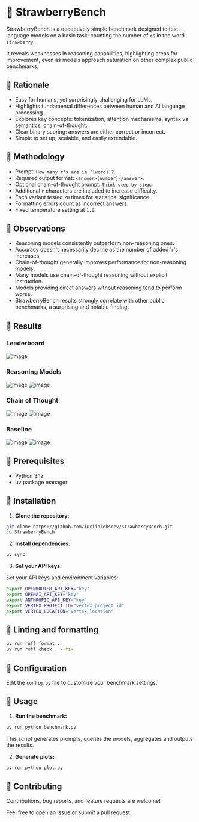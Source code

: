 # 🍓 StrawberryBench

StrawberryBench is a deceptively simple benchmark designed to test language models on a basic task: counting the number of `r`s in the word `strawberry`.

It reveals weaknesses in reasoning capabilities, highlighting areas for improvement, even as models approach saturation on other complex public benchmarks.

## 🍓 Rationale

- Easy for humans, yet surprisingly challenging for LLMs.
- Highlights fundamental differences between human and AI language processing.
- Explores key concepts: tokenization, attention mechanisms, syntax vs semantics, chain-of-thought.
- Clear binary scoring: answers are either correct or incorrect.
- Simple to set up, scalable, and easily extendable.

## 🍓 Methodology

- Prompt: `How many r's are in '[word]'?`.
- Required output format: `<answer>[number]</answer>`.
- Optional chain-of-thought prompt: `Think step by step`.
- Additional `r` characters are included to increase difficulty.
- Each variant tested `20` times for statistical significance.
- Formatting errors count as incorrect answers.
- Fixed temperature setting at `1.0`.

## 🍓 Observations

- Reasoning models consistently outperform non-reasoning ones.
- Accuracy doesn't necessarily decline as the number of added 'r's increases.
- Chain-of-thought generally improves performance for non-reasoning models.
- Many models use chain-of-thought reasoning without explicit instruction.
- Models providing direct answers without reasoning tend to perform worse.
- StrawberryBench results strongly correlate with other public benchmarks, a surprising and notable finding.

## 🍓 Results

### Leaderboard

![image](results/leaderboard.png)

### Reasoning Models

![image](results/bar_chart_reasoning.png)
![image](results/heatmap_reasoning.png)

### Chain of Thought

![image](results/bar_chart_cot.png)
![image](results/heatmap_cot.png)

### Baseline

![image](results/bar_chart_nocot.png)
![image](results/heatmap_nocot.png)

## 🍓 Prerequisites

- Python 3.12
- uv package manager

## 🍓 Installation

1. **Clone the repository:**

```bash
git clone https://github.com/iuriialekseev/StrawberryBench.git
cd StrawberryBench
```

2. **Install dependencies:**

```bash
uv sync
```

3. **Set your API keys:**

Set your API keys and environment variables:

```bash
export OPENROUTER_API_KEY="key"
export OPENAI_API_KEY="key"
export ANTHROPIC_API_KEY="key"
export VERTEX_PROJECT_ID="vertex_project_id"
export VERTEX_LOCATION="vertex_location"
```

## 🍓 Linting and formatting

```bash
uv run ruff format .
uv run ruff check . --fix
```

## 🍓 Configuration

Edit the `config.py` file to customize your benchmark settings.

## 🍓 Usage

1. **Run the benchmark:**

```bash
uv run python benchmark.py
```
This script generates prompts, queries the models, aggregates and outputs the results.

2. **Generate plots:**

```bash
uv run python plot.py
```

## 🍓 Contributing

Contributions, bug reports, and feature requests are welcome!

Feel free to open an issue or submit a pull request.
